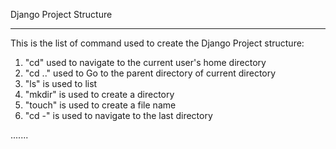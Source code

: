  Django Project Structure


---



This is the list of command used to create the Django Project structure:

1. "cd" used to navigate to the current user's home directory
2. "cd .." used to Go to the parent directory of current directory
3. "ls" is used to list                                              
4. "mkdir" is used to create a directory                              
5. "touch" is used to create a file name                              
6. "cd -" is used to navigate to the last directory

.......


